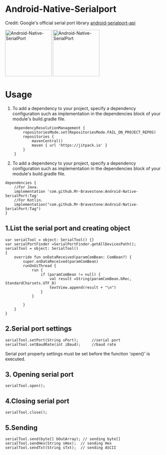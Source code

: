 # Android-Native-Serialport
Credit: Google's official serial port library [android-serialport-api](https://code.google.com/archive/p/android-serialport-api/)


<img src ="https://github.com/Mr-Bravestone/Android-Native-SerialPort/blob/master/art/back.png" height = 150 alt ="Android-Native-SerialPort"/>
<img src ="https://github.com/Mr-Bravestone/Android-Native-SerialPort/blob/master/art/front.png" height = 150 alt ="Android-Native-SerialPort"/>

# Usage
1. To add a dependency to your project, specify a dependency configuration such as implementation in the dependencies block of your module's build.gradle file.
```
	dependencyResolutionManagement {
		repositoriesMode.set(RepositoriesMode.FAIL_ON_PROJECT_REPOS)
		repositories {
			mavenCentral()
			maven { url 'https://jitpack.io' }
		}
	}
```
2. To add a dependency to your project, specify a dependency configuration such as implementation in the dependencies block of your module's build.gradle file.
```
dependencies {
    //For Java.
    implementation 'com.github.Mr-Bravestone:Android-Native-SerialPort:Tag'
    //For Kotlin.
    implementation("com.github.Mr-Bravestone:Android-Native-SerialPort:Tag")
}
```
## 1.List the serial port and creating object
```
var serialTool = object: SerialTool() {}
var serialPortFinder =SerialPortFinder.getAllDevicesPath();
serialTool = object: SerialTool()
{
    override fun onDataReceived(paramComBean: ComBean?) {
        super.onDataReceived(paramComBean)
        runOnUiThread {
            run {
                if (paramComBean != null) {
                    val result =String(paramComBean.bRec, StandardCharsets.UTF_8)
                    textView.append(result + "\n")
                }
            }

        }
    }
}
```
## 2.Serial port settings
```
serialTool.setPort(String sPort);      //serial port
serialTool.setBaudRate(int iBaud);     //baud rate
```
Serial port property settings must be set before the function 'open()' is executed.
## 3. Opening serial port
```
serialTool.open();
```
## 4.Closing serial port
```
serialTool.close();
```
## 5.Sending
```
serialTool.send(byte[] bOutArray); // sending byte[]
serialTool.sendHex(String sHex);  // sending Hex
serialTool.sendTxt(String sTxt);  // sending ASCII
```
